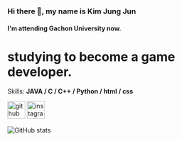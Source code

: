 ### Hi there 👋, my name is Kim Jung Jun
#### I'm attending Gachon University now.

# studying to become a game developer. 


Skills: **JAVA / C / C++ / Python / html / css**



[<img src='https://cdn.jsdelivr.net/npm/simple-icons@3.0.1/icons/github.svg' alt='github' height='40'>](https://github.com/ogoo0608)  [<img src='https://cdn.jsdelivr.net/npm/simple-icons@3.0.1/icons/instagram.svg' alt='instagram' height='40'>](https://www.instagram.com/_o_goo_/)  

![GitHub stats](https://github-readme-stats.vercel.app/api?username=ogoo0608&show_icons=true)  

